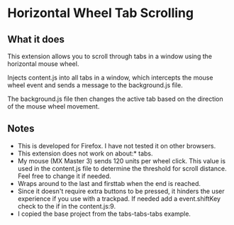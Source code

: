 # Horizontal Wheel Tab Scrolling

## What it does

This extension allows you to scroll through tabs in a window using the horizontal mouse wheel.

Injects content.js into all tabs in a window, which intercepts the mouse wheel event and sends a message to the background.js file.

The background.js file then changes the active tab based on the direction of the mouse wheel movement.

## Notes 
- This is developed for Firefox. I have not tested it on other browsers.
- This extension does not work on about:* tabs.
- My mouse (MX Master 3) sends 120 units per wheel click. This value is used in the content.js file to determine the threshold for scroll distance. Feel free to change it if needed.
- Wraps around to the last and firsttab when the end is reached.
- Since it doesn't require extra buttons to be pressed, it hinders the user experience if you use with a trackpad. If needed add a event.shiftKey check to the if in the content.js:9.
- I copied the base project from the tabs-tabs-tabs example.

